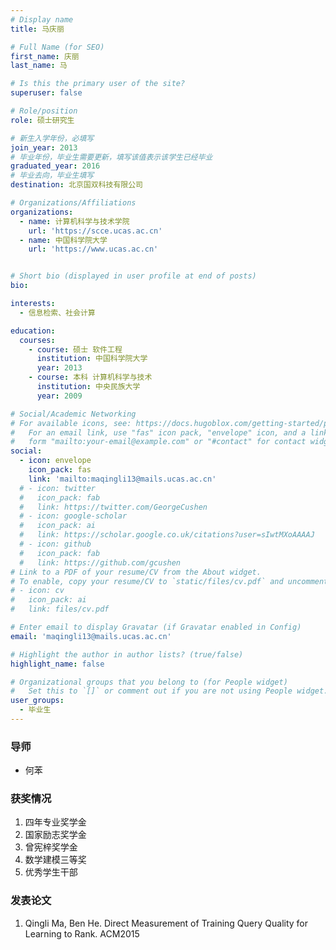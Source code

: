 ```yaml
---
# Display name
title: 马庆丽

# Full Name (for SEO)
first_name: 庆丽
last_name: 马

# Is this the primary user of the site?
superuser: false

# Role/position
role: 硕士研究生 

# 新生入学年份，必填写
join_year: 2013
# 毕业年份，毕业生需要更新，填写该值表示该学生已经毕业
graduated_year: 2016
# 毕业去向，毕业生填写
destination: 北京国双科技有限公司

# Organizations/Affiliations
organizations:
  - name: 计算机科学与技术学院
    url: 'https://scce.ucas.ac.cn'  
  - name: 中国科学院大学
    url: 'https://www.ucas.ac.cn'


# Short bio (displayed in user profile at end of posts)
bio:

interests:
  - 信息检索、社会计算

education:
  courses:
    - course: 硕士 软件工程
      institution: 中国科学院大学
      year: 2013
    - course: 本科 计算机科学与技术
      institution: 中央民族大学
      year: 2009

# Social/Academic Networking
# For available icons, see: https://docs.hugoblox.com/getting-started/page-builder/#icons
#   For an email link, use "fas" icon pack, "envelope" icon, and a link in the
#   form "mailto:your-email@example.com" or "#contact" for contact widget.
social:
  - icon: envelope
    icon_pack: fas
    link: 'mailto:maqingli13@mails.ucas.ac.cn'
  # - icon: twitter
  #   icon_pack: fab
  #   link: https://twitter.com/GeorgeCushen
  # - icon: google-scholar
  #   icon_pack: ai
  #   link: https://scholar.google.co.uk/citations?user=sIwtMXoAAAAJ
  # - icon: github
  #   icon_pack: fab
  #   link: https://github.com/gcushen
# Link to a PDF of your resume/CV from the About widget.
# To enable, copy your resume/CV to `static/files/cv.pdf` and uncomment the lines below.
# - icon: cv
#   icon_pack: ai
#   link: files/cv.pdf

# Enter email to display Gravatar (if Gravatar enabled in Config)
email: 'maqingli13@mails.ucas.ac.cn'

# Highlight the author in author lists? (true/false)
highlight_name: false

# Organizational groups that you belong to (for People widget)
#   Set this to `[]` or comment out if you are not using People widget.
user_groups:
  - 毕业生
---
```

### **导师** 
 - 何苯



### **获奖情况**
1. 四年专业奖学金
2. 国家励志奖学金
3. 曾宪梓奖学金
4. 数学建模三等奖
5. 优秀学生干部

### **发表论文**
1. Qingli Ma, Ben He. Direct Measurement of Training Query Quality for Learning to Rank. ACM2015